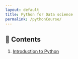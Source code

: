 ```yaml
---
layout: default
title: Python for Data science
permalink: /pythonCourse/
---
```

## 📝 Contents
1. [Introduction to Python](pythonCourse1.md)

